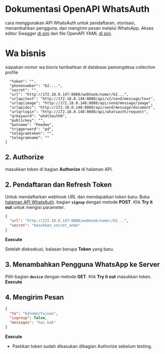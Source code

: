 # Dokumentasi OpenAPI WhatsAuth

cara menggunakan API WhatsAuth untuk pendaftaran, otorisasi, menambahkan pengguna, dan mengirim pesan melalui WhatsApp. Akses editor Swagger [di sini](https://editor.swagger.io/) dan file OpenAPI YAML [di sini](https://wa.my.id/apidocs/openapi.yaml).

# Wa bisnis
siapakan nomor wa bisnis tambahkan di database pamongdesa collection profile
```{
  "token": "",
  "phonenumber": "62....",
  "secret": "",
  "url": "http://172.18.0.147:8080/webhook/nomor/62...",
  "urlapitext": "http://172.18.0.148:8080/api/v2/send/message/text",
  "urlapiimage": "http://172.18.0.148:8080/api/send/message/image",
  "urlapidoc": "http://172.18.0.148:8080/api/send/message/document",
  "urlqrlogin": "http://172.18.0.148:8080/api/whatsauth/request",
  "qrkeyword": "wh4t5auth0",
  "publickey": "",
  "botname": "Peedee",
  "triggerword": "pd",
  "telegramtoken": "",
  "telegramname": ""
}
```
## 2. Authorize

 masukkan token di bagian **Authorize** di halaman API.

## 2. Pendaftaran dan Refresh Token

Untuk mendaftarkan webhook URL dan mendapatkan token baru:
Buka [halaman API WhatsAuth](https://wa.ulbi.ac.id/apidocs).
bagian **`signup`** dengan metode **POST**.
Klik **Try it out** untuk mengisi parameter.
   ```json
   {
     "url": "http://172.18.0.147:8080/webhook/nomor/62...",
     "secret": "masukkan_secret_anda"
   }
   ```
**Execute** 

   Setelah dieksekusi, balasan berupa **Token** yang baru.

## 3. Menambahkan Pengguna WhatsApp ke Server

Pilih bagian **`device`** dengan metode **GET**.
Klik **Try it out** masukkan token.
**Execute**

## 4. Mengirim Pesan

   ```json
   {
     "to": "62nomortujuan",
     "isgroup": false,
     "messages": "hai kak"
   }
   ```
 **Execute**

- Pastikan token sudah dikasukan dibagian Authorize sebelum testing.
